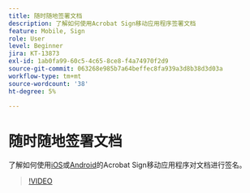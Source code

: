 ```yaml
---
title: 随时随地签署文档
description: 了解如何使用Acrobat Sign移动应用程序签署文档
feature: Mobile, Sign
role: User
level: Beginner
jira: KT-13873
exl-id: 1ab0fa99-60c5-4c65-8ce8-f4a74970f2d9
source-git-commit: 063268e985b7a64beffec8fa939a3d8b38d3d03a
workflow-type: tm+mt
source-wordcount: '38'
ht-degree: 5%

---
```


# 随时随地签署文档

了解如何使用[iOS](https://apps.apple.com/cn/app/adobe-sign/id481082197)或[Android](https://play.google.com/store/apps/details?id=com.adobe.echosign&hl=en)的Acrobat Sign移动应用程序对文档进行签名。

>[!VIDEO](https://video.tv.adobe.com/v/3439048?quality=12&learn=on&hidetitle=true&captions=chi_hans)
